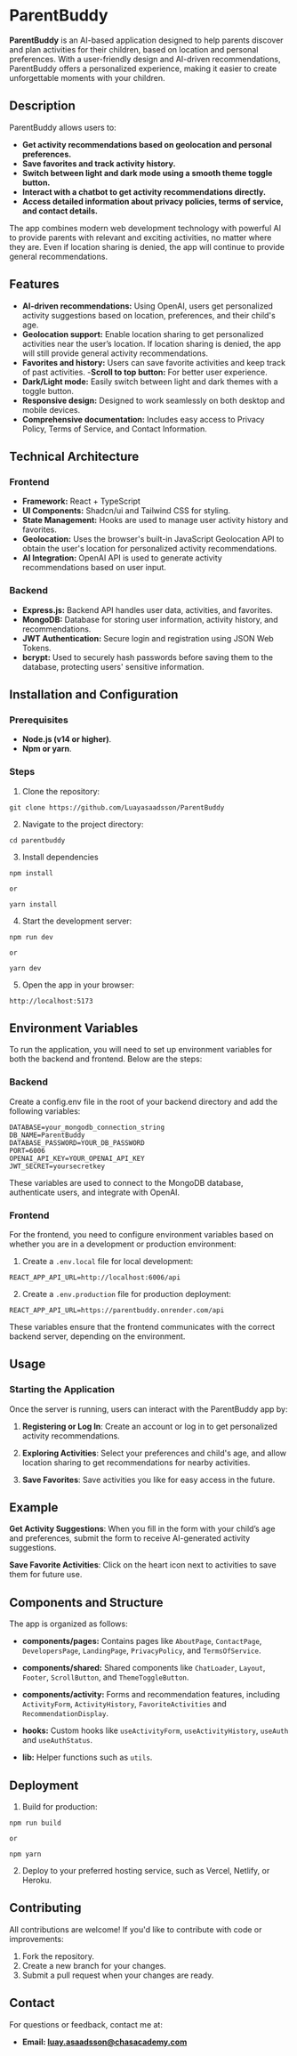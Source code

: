 # ParentBuddy

**ParentBuddy** is an AI-based application designed to help parents discover and plan activities for their children, based on location and personal preferences. With a user-friendly design and AI-driven recommendations, ParentBuddy offers a personalized experience, making it easier to create unforgettable moments with your children.

## Description

ParentBuddy allows users to:

- **Get activity recommendations based on geolocation and personal preferences.**
- **Save favorites and track activity history.**
- **Switch between light and dark mode using a smooth theme toggle button.**
- **Interact with a chatbot to get activity recommendations directly.**
- **Access detailed information about privacy policies, terms of service, and contact details.**

The app combines modern web development technology with powerful AI to provide parents with relevant and exciting activities, no matter where they are. Even if location sharing is denied, the app will continue to provide general recommendations.

## Features

- **AI-driven recommendations:** Using OpenAI, users get personalized activity suggestions based on location, preferences, and their child's age.
- **Geolocation support:** Enable location sharing to get personalized activities near the user’s location. If location sharing is denied, the app will still provide general activity recommendations.
- **Favorites and history:** Users can save favorite activities and keep track of past activities.
-**Scroll to top button:** For better user experience.
- **Dark/Light mode:** Easily switch between light and dark themes with a toggle button.
- **Responsive design:** Designed to work seamlessly on both desktop and mobile devices.
- **Comprehensive documentation:** Includes easy access to Privacy Policy, Terms of Service, and Contact Information.

## Technical Architecture
### Frontend
- **Framework:** React + TypeScript
- **UI Components:** Shadcn/ui and Tailwind CSS for styling.
- **State Management:** Hooks are used to manage user activity history and favorites.
- **Geolocation:** Uses the browser's built-in JavaScript Geolocation API to obtain the user's location for personalized activity recommendations.
- **AI Integration:** OpenAI API is used to generate activity recommendations based on user input.

### Backend
- **Express.js:** Backend API handles user data, activities, and favorites.
- **MongoDB:** Database for storing user information, activity history, and recommendations.
- **JWT Authentication:** Secure login and registration using JSON Web Tokens.
- **bcrypt:** Used to securely hash passwords before saving them to the database, protecting users' sensitive information.

## Installation and Configuration

### Prerequisites

- **Node.js (v14 or higher)**.
- **Npm or yarn**.

### Steps

1. Clone the repository:
```
git clone https://github.com/Luayasaadsson/ParentBuddy
```

2. Navigate to the project directory:
```
cd parentbuddy
```

3. Install dependencies
```
npm install 

or
 
yarn install
```

4. Start the development server:
```
npm run dev 

or

yarn dev
```

5. Open the app in your browser:
```
http://localhost:5173
```

## Environment Variables
To run the application, you will need to set up environment variables for both the backend and frontend. Below are the steps:

### Backend

Create a config.env file in the root of your backend directory and add the following variables:

```
DATABASE=your_mongodb_connection_string
DB_NAME=ParentBuddy
DATABASE_PASSWORD=YOUR_DB_PASSWORD
PORT=6006
OPENAI_API_KEY=YOUR_OPENAI_API_KEY
JWT_SECRET=yoursecretkey
```

These variables are used to connect to the MongoDB database, authenticate users, and integrate with OpenAI.

### Frontend
For the frontend, you need to configure environment variables based on whether you are in a development or production environment:

1. Create a ```.env.local``` file for local development:
```
REACT_APP_API_URL=http://localhost:6006/api
```
2. Create a ```.env.production``` file for production deployment:
```
REACT_APP_API_URL=https://parentbuddy.onrender.com/api
```

These variables ensure that the frontend communicates with the correct backend server, depending on the environment.

## Usage

### Starting the Application

Once the server is running, users can interact with the ParentBuddy app by:

1. **Registering or Log In**: Create an account or log in to get personalized activity recommendations.

2. **Exploring Activities**: Select your preferences and child's age, and allow location sharing to get recommendations for nearby activities.

3. **Save Favorites**: Save activities you like for easy access in the future.

## Example

**Get Activity Suggestions**: When you fill in the form with your child’s age and preferences, submit the form to receive AI-generated activity suggestions.

**Save Favorite Activities**: Click on the heart icon next to activities to save them for future use.

## Components and Structure

The app is organized as follows:

- **components/pages:** Contains pages like ```AboutPage```, ```ContactPage```, ```DevelopersPage```, ```LandingPage```, ```PrivacyPolicy```, and ```TermsOfService```.

- **components/shared:** Shared components like ```ChatLoader```, ```Layout```, ```Footer```, ```ScrollButton```, and ```ThemeToggleButton```.

- **components/activity:** Forms and recommendation features, including ```ActivityForm```, ```ActivityHistory```, ```FavoriteActivities``` and ```RecommendationDisplay```.

- **hooks:** Custom hooks like ```useActivityForm```, ```useActivityHistory```, ```useAuth``` and ```useAuthStatus```.

- **lib:** Helper functions such as ```utils```.

## Deployment

1. Build for production:

```
npm run build 

or 

npm yarn
```

2. Deploy to your preferred hosting service, such as Vercel, Netlify, or Heroku.

## Contributing

All contributions are welcome! If you'd like to contribute with code or improvements:

1. Fork the repository.
2. Create a new branch for your changes.
3. Submit a pull request when your changes are ready.

## Contact

For questions or feedback, contact me at:

- **Email: luay.asaadsson@chasacademy.com**